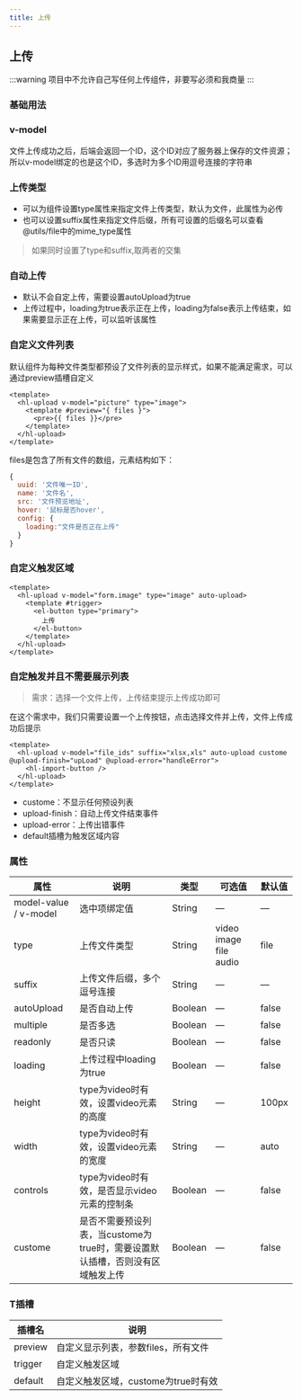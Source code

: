 ```yaml
---
title: 上传
---
```


## 上传

:::warning
项目中不允许自己写任何上传组件，非要写必须和我商量
:::

### 基础用法

<hl-demo-upload/>

### v-model

文件上传成功之后，后端会返回一个ID，这个ID对应了服务器上保存的文件资源；
所以v-model绑定的也是这个ID，多选时为多个ID用逗号连接的字符串

### 上传类型

- 可以为组件设置type属性来指定文件上传类型，默认为文件，此属性为必传
- 也可以设置suffix属性来指定文件后缀，所有可设置的后缀名可以查看@utils/file中的mime_type属性

> 如果同时设置了type和suffix,取两者的交集

### 自动上传

- 默认不会自定上传，需要设置autoUpload为true
- 上传过程中，loading为true表示正在上传，loading为false表示上传结束，如果需要显示正在上传，可以监听该属性

### 自定义文件列表

默认组件为每种文件类型都预设了文件列表的显示样式，如果不能满足需求，可以通过preview插槽自定义

```vue
<template>
  <hl-upload v-model="picture" type="image">
    <template #preview="{ files }">
      <pre>{{ files }}</pre>
    </template>
  </hl-upload>
</template>
```

files是包含了所有文件的数组，元素结构如下：

```js
{
  uuid: '文件唯一ID',
  name: '文件名',
  src: '文件预览地址',
  hover: '鼠标是否hover',
  config: {
    loading:"文件是否正在上传"
  }
}
```

### 自定义触发区域

```vue
<template>
  <hl-upload v-model="form.image" type="image" auto-upload>
    <template #trigger>
      <el-button type="primary">
        上传
      </el-button>
    </template>
  </hl-upload>
</template>
```

### 自定触发并且不需要展示列表

> 需求：选择一个文件上传，上传结束提示上传成功即可

在这个需求中，我们只需要设置一个上传按钮，点击选择文件并上传，文件上传成功后提示

```vue
<template>
  <hl-upload v-model="file_ids" suffix="xlsx,xls" auto-upload custome @upload-finish="upLoad" @upload-error="handleError">
    <hl-import-button />
  </hl-upload>
</template>
```

- custome：不显示任何预设列表
- upload-finish：自动上传文件结束事件
- upload-error：上传出错事件
- default插槽为触发区域内容

### 属性

| 属性                  | 说明                                                                          | 类型    | 可选值                 | 默认值 |
| --------------------- | ----------------------------------------------------------------------------- | ------- | ---------------------- | ------ |
| model-value / v-model | 选中项绑定值                                                                  | String  | —                      | —      |
| type                  | 上传文件类型                                                                  | String  | video image file audio | file   |
| suffix                | 上传文件后缀，多个逗号连接                                                    | String  | —                      | —      |
| autoUpload            | 是否自动上传                                                                  | Boolean | —                      | false  |
| multiple              | 是否多选                                                                      | Boolean | —                      | false  |
| readonly              | 是否只读                                                                      | Boolean | —                      | false  |
| loading               | 上传过程中loading为true                                                       | Boolean | —                      | false  |
| height                | type为video时有效，设置video元素的高度                                        | String  | —                      | 100px  |
| width                 | type为video时有效，设置video元素的宽度                                        | String  | —                      | auto   |
| controls              | type为video时有效，是否显示video元素的控制条                                  | Boolean | —                      | false  |
| custome               | 是否不需要预设列表，当custome为true时，需要设置默认插槽，否则没有区域触发上传 | Boolean | —                      | false  |

### T插槽

| 插槽名  | 说明                                |
| ------- | ----------------------------------- |
| preview | 自定义显示列表，参数files，所有文件 |
| trigger | 自定义触发区域                      |
| default | 自定义触发区域，custome为true时有效 |
